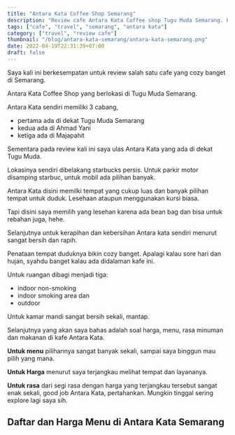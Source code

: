 ```yaml
---
title: "Antara Kata Coffee Shop Semarang"
description: "Review cafe Antara Kata Coffee shop Tugu Muda Semarang. Harga menu"
tags: ["cafe", "travel", "semarang", "antara kata"]
category: ["travel", "review cafe"]
thumbnail: "/blog/antara-kata-semarang/antara-kata-semarang.png"
date: 2022-04-19T22:31:39+07:00
draft: false
---
```


Saya kali ini berkesempatan untuk review salah satu cafe yang cozy banget di Semarang.

Antara Kata Coffee Shop yang berlokasi di Tugu Muda Semarang.

Antara Kata sendiri memiliki 3 cabang,

- pertama ada di dekat Tugu Muda Semarang
- kedua ada di Ahmad Yani
- ketiga ada di Majapahit

Sementara pada review kali ini saya ulas Antara Kata yang ada di dekat Tugu Muda.

Lokasinya sendiri dibelakang starbucks persis. Untuk parkir motor disamping starbuc, untuk mobil ada pilihan banyak.

Antara Kata disini memilki tempat yang cukup luas dan banyak pilihan tempat untuk duduk. Lesehaan ataupun menggunakan kursi biasa.

Tapi disini saya memilih yang lesehan karena ada bean bag dan bisa untuk rebahan juga, hehe.

Selanjutnya untuk kerapihan dan kebersihan Antara kata sendiri menurut sangat bersih dan rapih.

Penataan tempat duduknya bikin cozy banget. Apalagi kalau sore hari dan hujan, syahdu banget kalau ada didalaman kafe ini.

Untuk ruangan dibagi menjadi tiga:

- indoor non-smoking
- indoor smoking area dan
- outdoor

Untuk kamar mandi sangat bersih sekali, mantap.

Selanjutnya yang akan saya bahas adalah soal harga, menu, rasa minuman dan makanan di kafe Antara Kata.

**Untuk menu** pilihannya sangat banyak sekali, sampai saya binggun mau pilih yang mana.

**Untuk Harga** menurut saya terjangkau melihat tempat dan layananya.

**Untuk rasa** dari segi rasa dengan harga yang terjangkau tersebut sangat enak sekali, good job Antara Kata, pertahankan. Mungkin tinggal sering explore lagi saya sih.

## Daftar dan Harga Menu di Antara Kata Semarang
